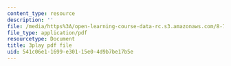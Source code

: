 ```yaml
---
content_type: resource
description: ''
file: /media/https%3A/open-learning-course-data-rc.s3.amazonaws.com/8-701-introduction-to-nuclear-and-particle-physics-fall-2020/541c06e11699e30115e04d9b7be17b5e_lF-LM9CdiVk.pdf
file_type: application/pdf
resourcetype: Document
title: 3play pdf file
uid: 541c06e1-1699-e301-15e0-4d9b7be17b5e
---
```

